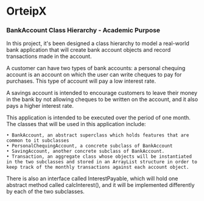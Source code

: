 # OrteipX

### BankAccount Class Hierarchy - Academic Purpose

In this project, it's been designed a class hierarchy to model a real-world bank application that will create bank account objects and record transactions made in the account.

A customer can have two types of bank accounts: a personal chequing account is an account on which the user can write cheques to pay for purchases. This type of account will pay a low interest rate.

A savings account is intended to encourage customers to leave their money in the bank by not allowing cheques to be written on the account, and it also pays a higher interest rate.

This application is intended to be executed over the period of one month. The classes that will be used in this application include:

    • BankAccount, an abstract superclass which holds features that are common to it subclasses
    • PersonalChequingAccount, a concrete subclass of BankAccount
    • SavingAccount, another concrete subclass of BankAccount.
    • Transaction, an aggregate class whose objects will be instantiated in the two subclasses and stored in an ArrayList structure in order to keep track of the monthly transactions against each account object.

There is also an interface called InterestPayable, which will hold one abstract method called calcInterest(), and it will be implemented differently by each of the two subclasses.
